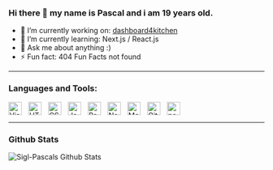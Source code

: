 ### Hi there 👋 my name is Pascal and i am 19 years old.

- 🔭 I’m currently working on: [dashboard4kitchen](https://github.com/Sigl-Pascal/dashboard4kitchen)
- 🌱 I’m currently learning: Next.js / React.js
- 💬 Ask me about anything :)
- ⚡ Fun fact: 404 Fun Facts not found

---

### Languages and Tools:

<img align="left" alt="Visual Studio Code" width="26px" src="https://cdn.jsdelivr.net/gh/devicons/devicon/icons/vscode/vscode-original.svg" style="padding-right:10px;" />
<img align="left" alt="HTML5" width="26px" src="https://cdn.jsdelivr.net/gh/devicons/devicon/icons/html5/html5-original.svg" style="padding-right:10px;" />
<img align="left" alt="CSS3" width="26px" src="https://cdn.jsdelivr.net/gh/devicons/devicon/icons/css3/css3-original.svg" style="padding-right:10px;" />
<img align="left" alt="JavaScript" width="26px" src="https://cdn.jsdelivr.net/gh/devicons/devicon/icons/javascript/javascript-original.svg" style="padding-right:10px;" />
<img align="left" alt="React" width="26px" src="https://cdn.jsdelivr.net/gh/devicons/devicon/icons/react/react-original.svg" style="padding-right:10px;" />
<img align="left" alt="Node.js" width="26px" src="https://cdn.jsdelivr.net/gh/devicons/devicon/icons/nodejs/nodejs-original.svg" style="padding-right:10px;" />

<img align="left" alt="MongoDB" width="26px" src="https://cdn.jsdelivr.net/gh/devicons/devicon/icons/mongodb/mongodb-original.svg" style="padding-right:10px;" />
<img align="left" alt="Git" width="26px" src="https://cdn.jsdelivr.net/gh/devicons/devicon/icons/git/git-original.svg" style="padding-right:10px;" />
<img src="https://www.vectorlogo.zone/logos/getpostman/getpostman-icon.svg" alt="postman" width="26px"/>

<br>

---

### Github Stats

  <img align="left" alt="Sigl-Pascals Github Stats" src="https://github-readme-stats.vercel.app/api?username=Sigl-Pascal&show_icons=true&hide_border=false&title_color=000&icon_color=1919e6&bg_color=fff&text_color=000000&border_color=000" />
